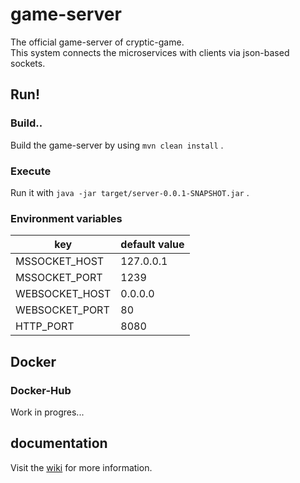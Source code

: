 # game-server

The official game-server of cryptic-game.  
This system connects the microservices with clients via json-based sockets.

## Run!

### Build..

Build the game-server by using `mvn clean install` .  

### Execute

Run it with `java -jar target/server-0.0.1-SNAPSHOT.jar` .

### Environment variables

| key            | default value |
| -------------- | ------------- |
| MSSOCKET_HOST  | 127.0.0.1     |
| MSSOCKET_PORT  | 1239          |
| WEBSOCKET_HOST | 0.0.0.0       |
| WEBSOCKET_PORT | 80            |
| HTTP_PORT      | 8080          |

## Docker

### Docker-Hub

Work in progres...

## documentation

Visit the [wiki](https://github.com/cryptic-game/server/wiki) for more information.

